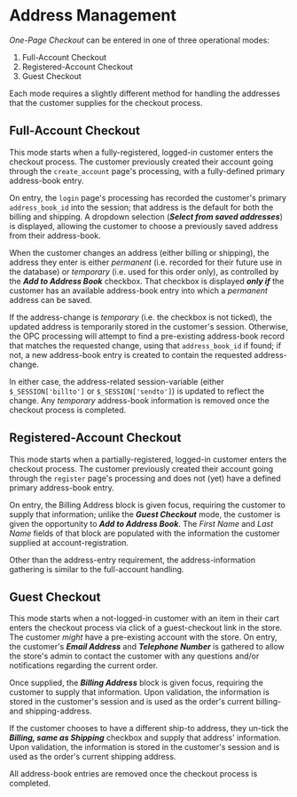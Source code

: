 # Address Management #
*One-Page Checkout* can be entered in one of three operational modes:
1. Full-Account Checkout
2. Registered-Account Checkout
2. Guest Checkout

Each mode requires a slightly different method for handling the addresses that the customer supplies for the checkout process.

## Full-Account Checkout ##
This mode starts when a fully-registered, logged-in customer enters the checkout process.  The customer previously created their account going through the `create_account` page's processing, with a fully-defined primary address-book entry.

On entry, the `login` page's processing has recorded the customer's primary `address_book_id` into the session; that address is the default for both the billing and shipping.  A dropdown selection (***Select from saved addresses***) is displayed, allowing the customer to choose a previously saved address from their address-book.

When the customer changes an address (either billing or shipping), the address they enter is either *permanent* (i.e. recorded for their future use in the database) or *temporary* (i.e. used for this order only), as controlled by the ***Add to Address Book*** checkbox. That checkbox is displayed ***only if*** the customer has an available address-book entry into which a *permanent* address can be saved.

If the address-change is *temporary* (i.e. the checkbox is not ticked), the updated address is temporarily stored in the customer's session.  Otherwise, the  OPC processing will attempt to find a pre-existing address-book record that matches the requested change, using that `address_book_id` if found; if not, a new address-book entry is created to contain the requested address-change.

In either case, the address-related session-variable (either `$_SESSION['billto']` or `$_SESSION['sendto']`) is updated to reflect the change.  Any *temporary* address-book information is removed once the checkout process is completed.

## Registered-Account Checkout ##
This mode starts when a partially-registered, logged-in customer enters the checkout process.  The customer previously created their account going through the `register` page's processing and does not (yet) have a defined primary address-book entry.

On entry, the Billing Address block is given focus, requiring the customer to supply that information; unlike the ***Guest Checkout*** mode, the customer is given the opportunity to ***Add to Address Book***.  The *First Name* and *Last Name* fields of that block are populated with the information the customer supplied at account-registration.

Other than the address-entry requirement, the address-information gathering is similar to the full-account handling.

## Guest Checkout ##
This mode starts when a not-logged-in customer with an item in their cart enters the checkout process via click of a guest-checkout link in the store.  The customer *might* have a pre-existing account with the store. On entry, the customer's ***Email Address*** and ***Telephone Number*** is gathered to allow the store's admin to contact the customer with any questions and/or notifications regarding the current order.

Once supplied, the ***Billing Address*** block is given focus, requiring the customer to supply that information.  Upon validation, the information is stored in the customer's session and is used as the order's current billing- and shipping-address.

If the customer chooses to have a different ship-to address, they un-tick the ***Billing, same as Shipping*** checkbox and supply that address' information.  Upon validation, the information is stored in the customer's session and is used as the order's current shipping address.

All address-book entries are removed once the checkout process is completed.
